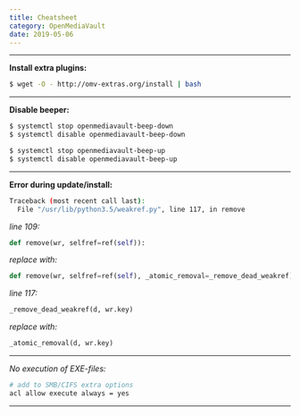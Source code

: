 ```yaml
---
title: Cheatsheet
category: OpenMediaVault
date: 2019-05-06
---
```


-----

**Install extra plugins:**
```bash
$ wget -O - http://omv-extras.org/install | bash
```

-----

**Disable beeper:**
```bash
$ systemctl stop openmediavault-beep-down
$ systemctl disable openmediavault-beep-down

$ systemctl stop openmediavault-beep-up
$ systemctl disable openmediavault-beep-up
```

-----

**Error during update/install:**
```bash
Traceback (most recent call last):
  File "/usr/lib/python3.5/weakref.py", line 117, in remove
```

*line 109:*
```python
def remove(wr, selfref=ref(self)):
```

*replace with:*
```python
def remove(wr, selfref=ref(self), _atomic_removal=_remove_dead_weakref):
```

*line 117:*
```python
_remove_dead_weakref(d, wr.key)
```

*replace with:*
```python
_atomic_removal(d, wr.key)
```

-----

*No execution of EXE-files:*
```bash
# add to SMB/CIFS extra options
acl allow execute always = yes
```

-----